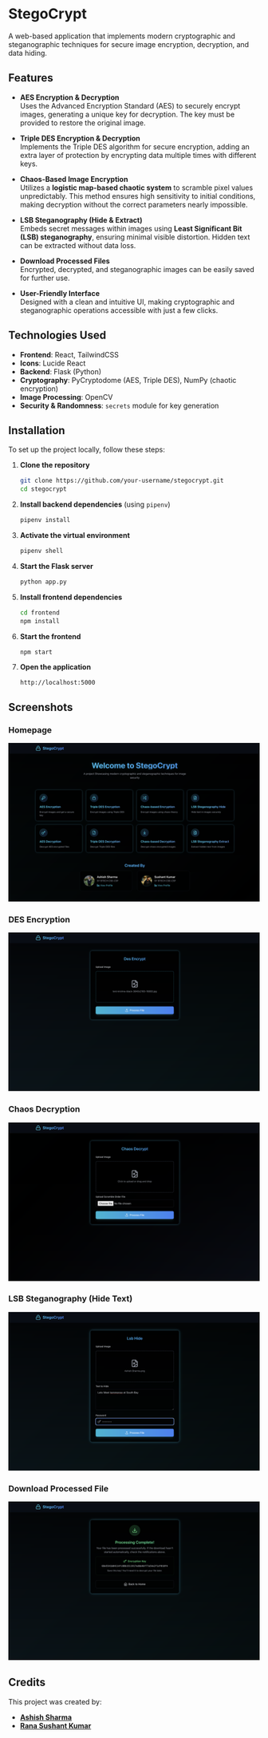# StegoCrypt  

A web-based application that implements modern cryptographic and steganographic techniques for secure image encryption, decryption, and data hiding.  

## Features  

- **AES Encryption & Decryption**  
  Uses the Advanced Encryption Standard (AES) to securely encrypt images, generating a unique key for decryption. The key must be provided to restore the original image.  

- **Triple DES Encryption & Decryption**  
  Implements the Triple DES algorithm for secure encryption, adding an extra layer of protection by encrypting data multiple times with different keys.  

- **Chaos-Based Image Encryption**  
  Utilizes a **logistic map-based chaotic system** to scramble pixel values unpredictably. This method ensures high sensitivity to initial conditions, making decryption without the correct parameters nearly impossible.  

- **LSB Steganography (Hide & Extract)**  
  Embeds secret messages within images using **Least Significant Bit (LSB) steganography**, ensuring minimal visible distortion. Hidden text can be extracted without data loss.  

- **Download Processed Files**  
  Encrypted, decrypted, and steganographic images can be easily saved for further use.  

- **User-Friendly Interface**  
  Designed with a clean and intuitive UI, making cryptographic and steganographic operations accessible with just a few clicks.  

## Technologies Used  

- **Frontend**: React, TailwindCSS  
- **Icons**: Lucide React  
- **Backend**: Flask (Python)  
- **Cryptography**: PyCryptodome (AES, Triple DES), NumPy (chaotic encryption)  
- **Image Processing**: OpenCV  
- **Security & Randomness**: `secrets` module for key generation  

## Installation  

To set up the project locally, follow these steps:  

1. **Clone the repository**  
   ```bash
   git clone https://github.com/your-username/stegocrypt.git
   cd stegocrypt
   ```  

2. **Install backend dependencies** (using `pipenv`)  
   ```bash
   pipenv install
   ```  

3. **Activate the virtual environment**  
   ```bash
   pipenv shell
   ```  

4. **Start the Flask server**  
   ```bash
   python app.py
   ```  

5. **Install frontend dependencies**  
   ```bash
   cd frontend
   npm install
   ```  

6. **Start the frontend**  
   ```bash
   npm start
   ```  

7. **Open the application**  
   ```
   http://localhost:5000
   ```  

## Screenshots

### **Homepage**
![Homepage](assets/homepage.png)

### **DES Encryption**
![DES Encryption](assets/des_encryption.png)

### **Chaos Decryption**
![Chaos Decryption](assets/chaos_decrypt.png)

### **LSB Steganography (Hide Text)**
![LSB Hide](assets/lsb_hide.png)

### **Download Processed File**
![Download File](assets/download_file.png)

## Credits  

This project was created by:  

- [**Ashish Sharma**](https://github.com/ashish9925)  
- [**Rana Sushant Kumar**](https://github.com/rsk807)  
